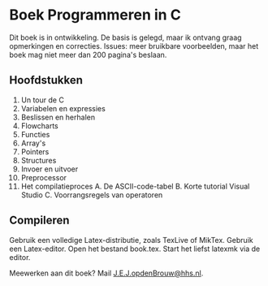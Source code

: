 # Boek Programmeren in C

Dit boek is in ontwikkeling. De basis is gelegd, maar ik ontvang graag opmerkingen en correcties.
Issues: meer bruikbare voorbeelden, maar het boek mag niet meer dan 200 pagina's beslaan.

## Hoofdstukken

1. Un tour de C
2. Variabelen en expressies
3. Beslissen en herhalen
4. Flowcharts
5. Functies
6. Array's
7. Pointers
8. Structures
9. Invoer en uitvoer
10. Preprocessor
11. Het compilatieproces
A. De ASCII-code-tabel
B. Korte tutorial Visual Studio
C. Voorrangsregels van operatoren

## Compileren

Gebruik een volledige Latex-distributie, zoals TexLive of MikTex. Gebruik een Latex-editor. Open het bestand book.tex. Start het liefst latexmk via de editor.

Meewerken aan dit boek? Mail [J.E.J.opdenBrouw@hhs.nl](mailto:J.E.J.opdenBrouw@hhs.nl).

